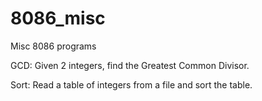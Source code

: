 # 8086_misc
Misc 8086 programs

GCD: Given 2 integers, find the Greatest Common Divisor.

Sort: Read a table of integers from a file and sort the table.
